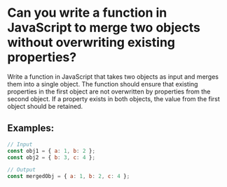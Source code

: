 # Can you write a function in JavaScript to merge two objects without overwriting existing properties?

Write a function in JavaScript that takes two objects as input and merges them into a single object. The function should ensure that existing properties in the first object are not overwritten by properties from the second object. If a property exists in both objects, the value from the first object should be retained.

## Examples:

```javaScript
// Input
const obj1 = { a: 1, b: 2 };
const obj2 = { b: 3, c: 4 };

// Output
const mergedObj = { a: 1, b: 2, c: 4 };
```
